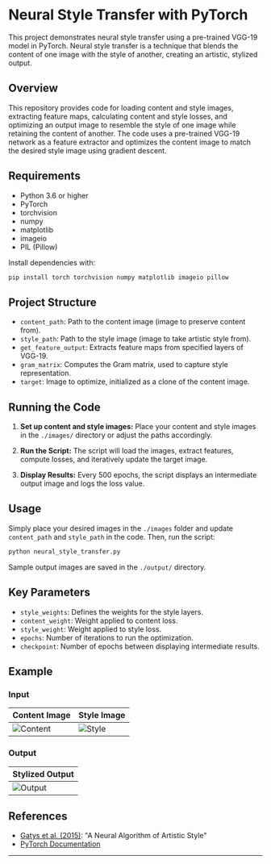 # Neural Style Transfer with PyTorch

This project demonstrates neural style transfer using a pre-trained VGG-19 model in PyTorch. Neural style transfer is a technique that blends the content of one image with the style of another, creating an artistic, stylized output.

## Overview

This repository provides code for loading content and style images, extracting feature maps, calculating content and style losses, and optimizing an output image to resemble the style of one image while retaining the content of another. The code uses a pre-trained VGG-19 network as a feature extractor and optimizes the content image to match the desired style image using gradient descent.

## Requirements

- Python 3.6 or higher
- PyTorch
- torchvision
- numpy
- matplotlib
- imageio
- PIL (Pillow)

Install dependencies with:

```bash
pip install torch torchvision numpy matplotlib imageio pillow
```

## Project Structure

- `content_path`: Path to the content image (image to preserve content from).
- `style_path`: Path to the style image (image to take artistic style from).
- `get_feature_output`: Extracts feature maps from specified layers of VGG-19.
- `gram_matrix`: Computes the Gram matrix, used to capture style representation.
- `target`: Image to optimize, initialized as a clone of the content image.

## Running the Code

1. **Set up content and style images:**
   Place your content and style images in the `./images/` directory or adjust the paths accordingly.

2. **Run the Script:**
   The script will load the images, extract features, compute losses, and iteratively update the target image.

3. **Display Results:**
   Every 500 epochs, the script displays an intermediate output image and logs the loss value.

## Usage

Simply place your desired images in the `./images` folder and update `content_path` and `style_path` in the code. Then, run the script:

```bash
python neural_style_transfer.py
```

Sample output images are saved in the `./output/` directory.

## Key Parameters

- `style_weights`: Defines the weights for the style layers.
- `content_weight`: Weight applied to content loss.
- `style_weight`: Weight applied to style loss.
- `epochs`: Number of iterations to run the optimization.
- `checkpoint`: Number of epochs between displaying intermediate results.

## Example

### Input

| Content Image  | Style Image        |
|----------------|--------------------|
| ![Content](images/janelle.png) | ![Style](images/Starry-Night-by-Vincent-Van-Gogh-painting.jpg) |

### Output

| Stylized Output |
|-----------------|
| ![Output](output/target_image.jpg) |

## References

- [Gatys et al. (2015)](https://arxiv.org/abs/1508.06576): "A Neural Algorithm of Artistic Style"
- [PyTorch Documentation](https://pytorch.org/docs/stable/index.html)

---

